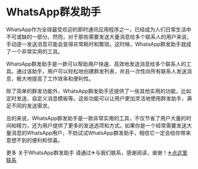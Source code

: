 # WhatsApp群发助手

WhatsApp作为全球最受欢迎的即时通讯应用程序之一，已经成为人们日常生活中不可或缺的一部分。然而，对于那些需要发送大量消息给多个联系人的用户来说，手动逐一发送消息可能会变得非常耗时和繁琐。这时候，WhatsApp群发助手就成了一个非常实用的工具。

WhatsApp群发助手是一款可以帮助用户快速、高效地发送消息给多个联系人的工具。通过该助手，用户可以轻松地创建群发列表，并且一次性向所有联系人发送消息，极大地提高了工作效率和便利性。

除了简单的群发功能外，WhatsApp群发助手还提供了一些其他实用的功能，比如定时发送、自定义消息模板等。这些功能可以让用户更加灵活地使用群发助手，满足不同的发送需求。

总的来说，WhatsApp群发助手是一款非常实用的工具，不仅节省了用户大量的时间和精力，还为用户提供了更多的发送选项和方式。如果你是一个经常需要发送大量消息的WhatsApp用户，不妨试试WhatsApp群发助手，相信它一定会给你带来意想不到的便利和惊喜。

更多 关于WhatsApp群发助手 请通过✈与我们联系，感谢阅读，谢谢！[✈点这里联系](https://gg.k02.cc)